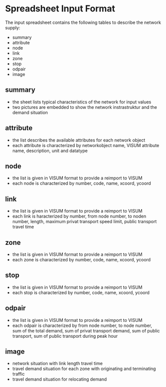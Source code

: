 # Spreadsheet Input Format
The input spreadsheet contains the following tables to describe the network supply:
-	summary
-	attribute
-	node
- 	link
-	zone
-	stop
-	odpair	
-	image

## summary
-	the sheet lists typical characteristics of the network for input values
-	two pictures are embedded to show the network instrastruktur and the demand situation  

## attribute
-	the list describes the available attributes for each network object
-	each attribute is characterized by networkobject name, VISUM attribute name, description, unit and datatype

## node
-	the list is given in VISUM format to provide a reimport to VISUM
-	each node is characterized by number, code, name, xcoord, ycoord

## link
-	the list is given in VISUM format to provide a reimport to VISUM
-	each link is haracterized by number, from node number, to noden number, length, maximum privat transport speed limit, public transport travel time

## zone
-	the list is given in VISUM format to provide a reimport to VISUM
-	each zone is characterized by number, code, name, xcoord, ycoord

## stop
-	the list is given in VISUM format to provide a reimport to VISUM
-	each stop is characterized by number, code, name, xcoord, ycoord

## odpair
-	the list is given in VISUM format to provide a reimport to VISUM
-	each odpair is characterized by from node number, to node number, sum of the total demand, sum of privat transport demand, sum of public transport, sum of public transport during peak hour

## image
-	network situation with link length travel time
-	travel demand situation for each zone with originating and terminating traffic
-	travel demand situation for relocating demand